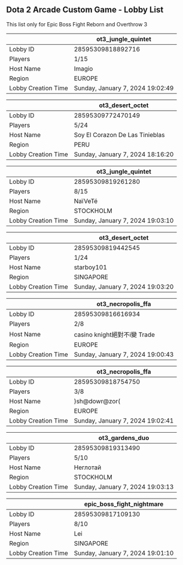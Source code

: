 ## Dota 2 Arcade Custom Game - Lobby List

This list only for Epic Boss Fight Reborn and Overthrow 3

|  | ot3_jungle_quintet |
| ------ | ------ |
| Lobby ID | 28595309818892716 |
| Players | 1/15 |
| Host Name | Imagio |
| Region | EUROPE |
| Lobby Creation Time | Sunday, January 7, 2024 19:02:49 |


|  | ot3_desert_octet |
| ------ | ------ |
| Lobby ID | 28595309772470149 |
| Players | 5/24 |
| Host Name | Soy El Corazon De Las Tinieblas |
| Region | PERU |
| Lobby Creation Time | Sunday, January 7, 2024 18:16:20 |


|  | ot3_jungle_quintet |
| ------ | ------ |
| Lobby ID | 28595309819261280 |
| Players | 8/15 |
| Host Name | NaïVeTé |
| Region | STOCKHOLM |
| Lobby Creation Time | Sunday, January 7, 2024 19:03:10 |


|  | ot3_desert_octet |
| ------ | ------ |
| Lobby ID | 28595309819442545 |
| Players | 1/24 |
| Host Name | starboy101 |
| Region | SINGAPORE |
| Lobby Creation Time | Sunday, January 7, 2024 19:03:20 |


|  | ot3_necropolis_ffa |
| ------ | ------ |
| Lobby ID | 28595309816616934 |
| Players | 2/8 |
| Host Name | casino knight絕對不i變 Trade |
| Region | EUROPE |
| Lobby Creation Time | Sunday, January 7, 2024 19:00:43 |


|  | ot3_necropolis_ffa |
| ------ | ------ |
| Lobby ID | 28595309818754750 |
| Players | 3/8 |
| Host Name | )sh@dowr@zor( |
| Region | EUROPE |
| Lobby Creation Time | Sunday, January 7, 2024 19:02:41 |


|  | ot3_gardens_duo |
| ------ | ------ |
| Lobby ID | 28595309819313490 |
| Players | 5/10 |
| Host Name | Неглотай |
| Region | STOCKHOLM |
| Lobby Creation Time | Sunday, January 7, 2024 19:03:13 |


|  | epic_boss_fight_nightmare |
| ------ | ------ |
| Lobby ID | 28595309817109130 |
| Players | 8/10 |
| Host Name | Lei |
| Region | SINGAPORE |
| Lobby Creation Time | Sunday, January 7, 2024 19:01:10 |


